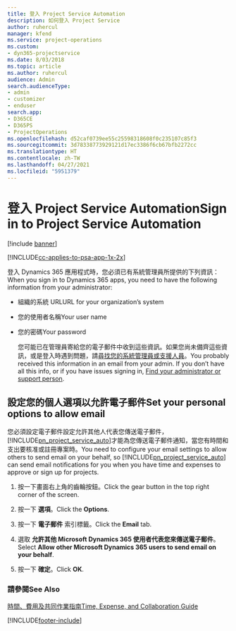 ```yaml
---
title: 登入 Project Service Automation
description: 如何登入 Project Service
author: ruhercul
manager: kfend
ms.service: project-operations
ms.custom:
- dyn365-projectservice
ms.date: 8/03/2018
ms.topic: article
ms.author: ruhercul
audience: Admin
search.audienceType:
- admin
- customizer
- enduser
search.app:
- D365CE
- D365PS
- ProjectOperations
ms.openlocfilehash: d52caf0739ee55c25598318608f0c235107c85f3
ms.sourcegitcommit: 3d78338773929121d17ec3386f6cb67bfb2272cc
ms.translationtype: HT
ms.contentlocale: zh-TW
ms.lasthandoff: 04/27/2021
ms.locfileid: "5951379"
---
```

# <a name="sign-in-to-project-service-automation"></a><span data-ttu-id="b747a-103">登入 Project Service Automation</span><span class="sxs-lookup"><span data-stu-id="b747a-103">Sign in to Project Service Automation</span></span>

[!include [banner](../includes/psa-now-project-operations.md)]

[!INCLUDE[cc-applies-to-psa-app-1x-2x](../includes/cc-applies-to-psa-app-1x-2x.md)]

<span data-ttu-id="b747a-104">登入 Dynamics 365 應用程式時，您必須已有系統管理員所提供的下列資訊：</span><span class="sxs-lookup"><span data-stu-id="b747a-104">When you sign in to Dynamics 365 apps, you need to have the following information from your administrator:</span></span>  
  
- <span data-ttu-id="b747a-105">組織的系統 URL</span><span class="sxs-lookup"><span data-stu-id="b747a-105">URL for your organization’s system</span></span>  
  
- <span data-ttu-id="b747a-106">您的使用者名稱</span><span class="sxs-lookup"><span data-stu-id="b747a-106">Your user name</span></span>  
  
- <span data-ttu-id="b747a-107">您的密碼</span><span class="sxs-lookup"><span data-stu-id="b747a-107">Your password</span></span>  
  
  <span data-ttu-id="b747a-108">您可能已在管理員寄給您的電子郵件中收到這些資訊。如果您尚未備齊這些資訊，或是登入時遇到問題，請[尋找您的系統管理員或支援人員](/dynamics365/customerengagement/on-premises/basics/find-administrator-support)。</span><span class="sxs-lookup"><span data-stu-id="b747a-108">You probably received this information in an email from your admin. If you don’t have all this info, or if you have issues signing in, [Find your administrator or support person](/dynamics365/customerengagement/on-premises/basics/find-administrator-support).</span></span>  
  
## <a name="set-your-personal-options-to-allow-email"></a><span data-ttu-id="b747a-109">設定您的個人選項以允許電子郵件</span><span class="sxs-lookup"><span data-stu-id="b747a-109">Set your personal options to allow email</span></span>  
 <span data-ttu-id="b747a-110">您必須設定電子郵件設定允許其他人代表您傳送電子郵件，[!INCLUDE[pn_project_service_auto](../includes/pn-project-service-auto.md)]才能為您傳送電子郵件通知，當您有時間和支出要核准或註冊專案時。</span><span class="sxs-lookup"><span data-stu-id="b747a-110">You need to configure your email settings to allow others to send email on your behalf, so [!INCLUDE[pn_project_service_auto](../includes/pn-project-service-auto.md)] can send email notifications for you when you have time and expenses to approve or sign up for projects.</span></span>  
  
1.  <span data-ttu-id="b747a-111">按一下畫面右上角的齒輪按鈕。</span><span class="sxs-lookup"><span data-stu-id="b747a-111">Click the gear button in the top right corner of the screen.</span></span>  
  
2.  <span data-ttu-id="b747a-112">按一下 **選項**。</span><span class="sxs-lookup"><span data-stu-id="b747a-112">Click the **Options**.</span></span>  
  
3.  <span data-ttu-id="b747a-113">按一下 **電子郵件** 索引標籤。</span><span class="sxs-lookup"><span data-stu-id="b747a-113">Click the **Email** tab.</span></span>  
  
4.  <span data-ttu-id="b747a-114">選取 **允許其他 Microsoft Dynamics 365 使用者代表您來傳送電子郵件**。</span><span class="sxs-lookup"><span data-stu-id="b747a-114">Select **Allow other Microsoft Dynamics 365 users to send email on your behalf**.</span></span>  
  
5.  <span data-ttu-id="b747a-115">按一下 **確定**。</span><span class="sxs-lookup"><span data-stu-id="b747a-115">Click **OK**.</span></span>  
  
### <a name="see-also"></a><span data-ttu-id="b747a-116">請參閱</span><span class="sxs-lookup"><span data-stu-id="b747a-116">See Also</span></span>  
 [<span data-ttu-id="b747a-117">時間、費用及共同作業指南</span><span class="sxs-lookup"><span data-stu-id="b747a-117">Time, Expense, and Collaboration Guide</span></span>](../psa/time-expense-collaboration-guide.md)


[!INCLUDE[footer-include](../includes/footer-banner.md)]